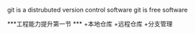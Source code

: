 git is a distrubuted version control software
git is free software

***工程能力提升第一节 ***
+本地仓库
+远程仓库
+分支管理
